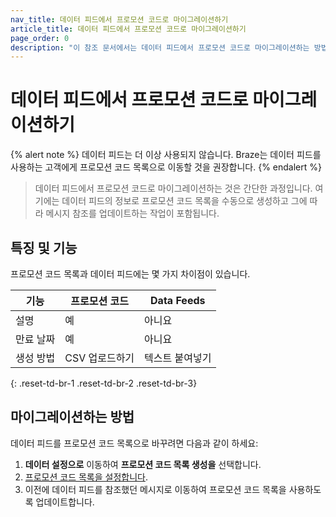 ```yaml
---
nav_title: 데이터 피드에서 프로모션 코드로 마이그레이션하기
article_title: 데이터 피드에서 프로모션 코드로 마이그레이션하기
page_order: 0
description: "이 참조 문서에서는 데이터 피드에서 프로모션 코드로 마이그레이션하는 방법에 대한 지침을 제공합니다."
---
```


# 데이터 피드에서 프로모션 코드로 마이그레이션하기

{% alert note %}
데이터 피드는 더 이상 사용되지 않습니다. Braze는 데이터 피드를 사용하는 고객에게 프로모션 코드 목록으로 이동할 것을 권장합니다.
{% endalert %}

> 데이터 피드에서 프로모션 코드로 마이그레이션하는 것은 간단한 과정입니다. 여기에는 데이터 피드의 정보로 프로모션 코드 목록을 수동으로 생성하고 그에 따라 메시지 참조를 업데이트하는 작업이 포함됩니다.

## 특징 및 기능

프로모션 코드 목록과 데이터 피드에는 몇 가지 차이점이 있습니다.

| 기능          | 프로모션 코드 | Data Feeds   |
|------------------|-----------------|--------------|
| 설명     | 예             | 아니요           |
| 만료 날짜 | 예             | 아니요           |
| 생성 방법  | CSV 업로드하기 | 텍스트 붙여넣기 |
{: .reset-td-br-1 .reset-td-br-2 .reset-td-br-3}

## 마이그레이션하는 방법

데이터 피드를 프로모션 코드 목록으로 바꾸려면 다음과 같이 하세요: 

1. **데이터 설정으로** 이동하여 **프로모션 코드 목록 생성을** 선택합니다.
2. [프로모션 코드 목록을 설정합니다]({{site.baseurl}}/user_guide/personalization_and_dynamic_content/promotion_codes).
3. 이전에 데이터 피드를 참조했던 메시지로 이동하여 프로모션 코드 목록을 사용하도록 업데이트합니다.